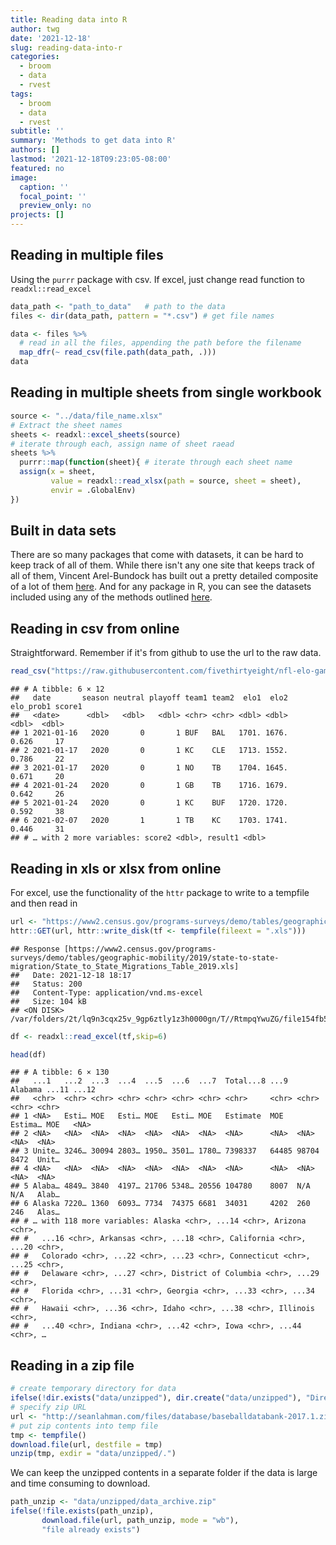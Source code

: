 ```yaml
---
title: Reading data into R
author: twg
date: '2021-12-18'
slug: reading-data-into-r
categories:
  - broom
  - data
  - rvest
tags:
  - broom
  - data
  - rvest
subtitle: ''
summary: 'Methods to get data into R'
authors: []
lastmod: '2021-12-18T09:23:05-08:00'
featured: no
image:
  caption: ''
  focal_point: ''
  preview_only: no
projects: []
---
```




## Reading in multiple files

Using the `purrr` package with csv. If excel, just change read function to `readxl::read_excel` 


```r
data_path <- "path_to_data"   # path to the data
files <- dir(data_path, pattern = "*.csv") # get file names

data <- files %>%
  # read in all the files, appending the path before the filename
  map_dfr(~ read_csv(file.path(data_path, .)))
data
```

## Reading in multiple sheets from single workbook 


```r
source <- "../data/file_name.xlsx"
# Extract the sheet names
sheets <- readxl::excel_sheets(source) 
# iterate through each, assign name of sheet raead
sheets %>%
  purrr::map(function(sheet){ # iterate through each sheet name
  assign(x = sheet,
         value = readxl::read_xlsx(path = source, sheet = sheet),
         envir = .GlobalEnv)
})
```


## Built in data sets 

There are so many packages that come with datasets, it can be hard to keep track of all of them. While there isn't any one site that keeps track of all of them, Vincent Arel-Bundock has built out a pretty detailed composite of a lot of them [here](https://vincentarelbundock.github.io/Rdatasets/datasets.html). And for any package in R, you can see the datasets included using any of the methods outlined [here](https://taylorgrant.netlify.app/post/general-tips-for-r/#getting-the-names-of-datasets-within-a-package).

## Reading in csv from online

Straightforward. Remember if it's from github to use the url to the raw data. 


```r
read_csv("https://raw.githubusercontent.com/fivethirtyeight/nfl-elo-game/master/data/nfl_games.csv") %>% tail()
```

```
## # A tibble: 6 × 12
##   date       season neutral playoff team1 team2  elo1  elo2 elo_prob1 score1
##   <date>      <dbl>   <dbl>   <dbl> <chr> <chr> <dbl> <dbl>     <dbl>  <dbl>
## 1 2021-01-16   2020       0       1 BUF   BAL   1701. 1676.     0.626     17
## 2 2021-01-17   2020       0       1 KC    CLE   1713. 1552.     0.786     22
## 3 2021-01-17   2020       0       1 NO    TB    1704. 1645.     0.671     20
## 4 2021-01-24   2020       0       1 GB    TB    1716. 1679.     0.642     26
## 5 2021-01-24   2020       0       1 KC    BUF   1720. 1720.     0.592     38
## 6 2021-02-07   2020       1       1 TB    KC    1703. 1741.     0.446     31
## # … with 2 more variables: score2 <dbl>, result1 <dbl>
```

## Reading in xls or xlsx from online 

For excel, use the functionality of the `httr` package to write to a tempfile and then read in  


```r
url <- "https://www2.census.gov/programs-surveys/demo/tables/geographic-mobility/2019/state-to-state-migration/State_to_State_Migrations_Table_2019.xls"
httr::GET(url, httr::write_disk(tf <- tempfile(fileext = ".xls")))
```

```
## Response [https://www2.census.gov/programs-surveys/demo/tables/geographic-mobility/2019/state-to-state-migration/State_to_State_Migrations_Table_2019.xls]
##   Date: 2021-12-18 18:17
##   Status: 200
##   Content-Type: application/vnd.ms-excel
##   Size: 104 kB
## <ON DISK>  /var/folders/2t/lq9n3cqx25v_9gp6ztly1z3h0000gn/T//RtmpqYwuZG/file154fb5fb41b63.xls
```

```r
df <- readxl::read_excel(tf,skip=6)

head(df)
```

```
## # A tibble: 6 × 130
##   ...1   ...2  ...3  ...4  ...5  ...6  ...7  Total...8 ...9  Alabama ...11 ...12
##   <chr>  <chr> <chr> <chr> <chr> <chr> <chr> <chr>     <chr> <chr>   <chr> <chr>
## 1 <NA>   Esti… MOE   Esti… MOE   Esti… MOE   Estimate  MOE   Estima… MOE   <NA> 
## 2 <NA>   <NA>  <NA>  <NA>  <NA>  <NA>  <NA>  <NA>      <NA>  <NA>    <NA>  <NA> 
## 3 Unite… 3246… 30094 2803… 1950… 3501… 1780… 7398337   64485 98704   8472  Unit…
## 4 <NA>   <NA>  <NA>  <NA>  <NA>  <NA>  <NA>  <NA>      <NA>  <NA>    <NA>  <NA> 
## 5 Alaba… 4849… 3840  4197… 21706 5348… 20556 104780    8007  N/A     N/A   Alab…
## 6 Alaska 7220… 1360  6093… 7734  74375 6681  34031     4202  260     246   Alas…
## # … with 118 more variables: Alaska <chr>, ...14 <chr>, Arizona <chr>,
## #   ...16 <chr>, Arkansas <chr>, ...18 <chr>, California <chr>, ...20 <chr>,
## #   Colorado <chr>, ...22 <chr>, ...23 <chr>, Connecticut <chr>, ...25 <chr>,
## #   Delaware <chr>, ...27 <chr>, District of Columbia <chr>, ...29 <chr>,
## #   Florida <chr>, ...31 <chr>, Georgia <chr>, ...33 <chr>, ...34 <chr>,
## #   Hawaii <chr>, ...36 <chr>, Idaho <chr>, ...38 <chr>, Illinois <chr>,
## #   ...40 <chr>, Indiana <chr>, ...42 <chr>, Iowa <chr>, ...44 <chr>, …
```

## Reading in a zip file


```r
# create temporary directory for data
ifelse(!dir.exists("data/unzipped"), dir.create("data/unzipped"), "Directory already exists...")
# specify zip URL 
url <- "http://seanlahman.com/files/database/baseballdatabank-2017.1.zip"
# put zip contents into temp file
tmp <- tempfile()
download.file(url, destfile = tmp)
unzip(tmp, exdir = "data/unzipped/.")
```

We can keep the unzipped contents in a separate folder if the data is large and time consuming to download. 


```r
path_unzip <- "data/unzipped/data_archive.zip"
ifelse(!file.exists(path_unzip), 
       download.file(url, path_unzip, mode = "wb"),
       "file already exists")
```

